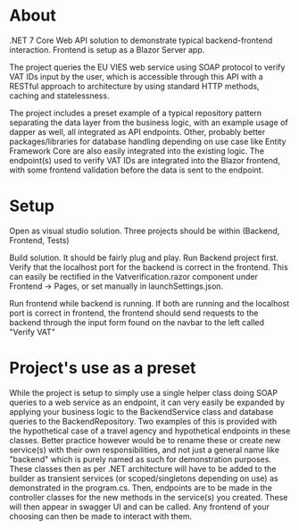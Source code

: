 # About
.NET 7 Core Web API solution to demonstrate typical backend-frontend interaction. 
Frontend is setup as a Blazor Server app.

The project queries the EU VIES web service using SOAP protocol to verify VAT IDs input by the user, which is accessible through this API with a RESTful approach to architecture
by using standard HTTP methods, caching and statelessness.

The project includes a preset example of a typical repository pattern separating the data layer from the business logic, with an example usage of dapper as well, all integrated as API endpoints. 
Other, probably better packages/libraries for database handling depending on use case like Entity Framework Core are also easily integrated into the existing logic.
The endpoint(s) used to verify VAT IDs are integrated into the Blazor frontend, with some frontend validation before the data is sent to the endpoint.

# Setup
Open as visual studio solution. 
Three projects should be within (Backend, Frontend, Tests)

Build solution. It should be fairly plug and play.
Run Backend project first. 
Verify that the localhost port for the backend is correct in the frontend. This can
easily be rectified in the Vatverification.razor component under Frontend -> Pages, or set manually in launchSettings.json.

Run frontend while backend is running. 
If both are running and the localhost port is correct in frontend, the frontend should send requests to the backend through the 
input form found on the navbar to the left called "Verify VAT"

# Project's use as a preset
While the project is setup to simply use a single helper class doing SOAP queries to a web service as an endpoint, it can very easily be expanded by applying your business logic to the BackendService class and database queries to the BackendRepository.
Two examples of this is provided with the hypothetical case of a travel agency and hypothetical endpoints in these classes.
Better practice however would be to rename these or create new service(s) with their own responsibilities, and not just a general name like "backend" which is purely named as such for demonstration purposes. 
These classes then as per .NET architecture will have to be added to the builder as transient services (or scoped/singletons depending on use) as demonstrated in the program.cs.
Then, endpoints are to be made in the controller classes for the new methods in the service(s) you created.
These will then appear in swagger UI and can be called. Any frontend of your choosing can then be made to interact with them.
